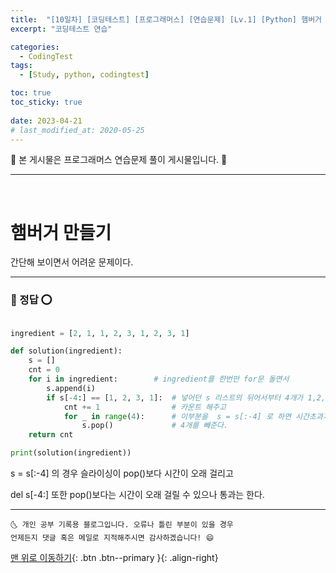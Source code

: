 ```yaml
---
title:  "[10일차] [코딩테스트] [프로그래머스] [연습문제] [Lv.1] [Python] 햄버거 만들기"
excerpt: "코딩테스트 연습"

categories:
  - CodingTest
tags:
  - [Study, python, codingtest]

toc: true
toc_sticky: true
 
date: 2023-04-21
# last_modified_at: 2020-05-25
---
```


🎀 본 게시물은 프로그래머스 연습문제 풀이 게시물입니다. 🎀 

---
<br>

# 햄버거 만들기


간단해 보이면서 어려운 문제이다. 

---

### 🚀 정답 ⭕


```python

ingredient = [2, 1, 1, 2, 3, 1, 2, 3, 1] 

def solution(ingredient):
    s = []
    cnt = 0
    for i in ingredient:        # ingredient를 한번만 for문 돌면서 
        s.append(i)
        if s[-4:] == [1, 2, 3, 1]:  # 넣어던 s 리스트의 뒤어서부터 4개가 1,2,3,1 순서이면
            cnt += 1                # 카운트 해주고 
            for _ in range(4):      # 이부분을  s = s[:-4] 로 하면 시간초과가 된다.
                s.pop()             # 4개를 빼준다. 
    return cnt

print(solution(ingredient))

```

s = s[:-4] 의 경우 슬라이싱이 pop()보다 시간이 오래 걸리고 

del s[-4:] 또한 pop()보다는 시간이 오래 걸릴 수 있으나 통과는 한다.


***
    🌜 개인 공부 기록용 블로그입니다. 오류나 틀린 부분이 있을 경우 
    언제든지 댓글 혹은 메일로 지적해주시면 감사하겠습니다! 😄

[맨 위로 이동하기](#){: .btn .btn--primary }{: .align-right}